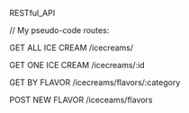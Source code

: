 RESTful_API


// My pseudo-code routes:

GET ALL ICE CREAM /icecreams/

GET ONE ICE CREAM /icecreams/:id

GET BY FLAVOR /icecreams/flavors/:category

POST NEW FLAVOR /iceceams/flavors
